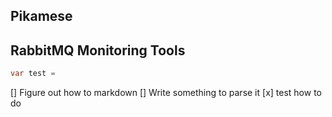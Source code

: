 Pikamese
--------
## RabbitMQ Monitoring Tools

```c#
var test = 
```

[] Figure out how to markdown
[] Write something to parse it
[x] test how to do
